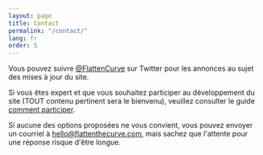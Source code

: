 ```yaml
---
layout: page
title: Contact
permalink: "/contact/"
lang: fr
order: 5
---
```

Vous pouvez suivre <a href="https://www.twitter.com/flattencurve">@FlattenCurve</a> sur Twitter pour les annonces au sujet des mises à jour du site.

Si vous êtes expert et que vous souhaitez participer au développement du site (TOUT contenu pertinent sera le bienvenu), veuillez consulter le guide [comment participer](https://github.com/flattenthecurve/guide#how-to-contribute).

Si aucune des options proposées ne vous convient, vous pouvez envoyer un courriel à [hello@flattenthecurve.com](mailto:hello@flattenthecurve.com), mais sachez que l'attente pour une réponse risque d'être longue.
